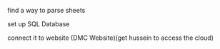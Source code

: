 find a way to parse sheets

set up SQL Database 

connect it to website (DMC Website)(get hussein to access the cloud)